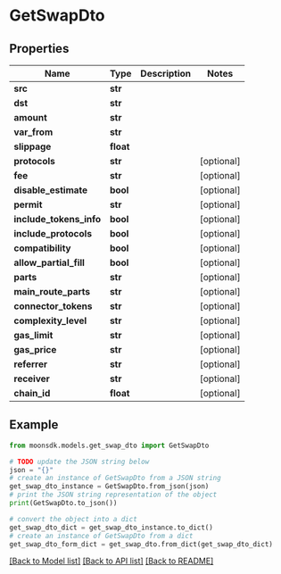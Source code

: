 # GetSwapDto

## Properties

| Name                      | Type      | Description | Notes       |
| ------------------------- | --------- | ----------- | ----------- |
| **src**                   | **str**   |             |             |
| **dst**                   | **str**   |             |             |
| **amount**                | **str**   |             |             |
| **var\_from**             | **str**   |             |             |
| **slippage**              | **float** |             |             |
| **protocols**             | **str**   |             | \[optional] |
| **fee**                   | **str**   |             | \[optional] |
| **disable\_estimate**     | **bool**  |             | \[optional] |
| **permit**                | **str**   |             | \[optional] |
| **include\_tokens\_info** | **bool**  |             | \[optional] |
| **include\_protocols**    | **bool**  |             | \[optional] |
| **compatibility**         | **bool**  |             | \[optional] |
| **allow\_partial\_fill**  | **bool**  |             | \[optional] |
| **parts**                 | **str**   |             | \[optional] |
| **main\_route\_parts**    | **str**   |             | \[optional] |
| **connector\_tokens**     | **str**   |             | \[optional] |
| **complexity\_level**     | **str**   |             | \[optional] |
| **gas\_limit**            | **str**   |             | \[optional] |
| **gas\_price**            | **str**   |             | \[optional] |
| **referrer**              | **str**   |             | \[optional] |
| **receiver**              | **str**   |             | \[optional] |
| **chain\_id**             | **float** |             | \[optional] |

## Example

```python
from moonsdk.models.get_swap_dto import GetSwapDto

# TODO update the JSON string below
json = "{}"
# create an instance of GetSwapDto from a JSON string
get_swap_dto_instance = GetSwapDto.from_json(json)
# print the JSON string representation of the object
print(GetSwapDto.to_json())

# convert the object into a dict
get_swap_dto_dict = get_swap_dto_instance.to_dict()
# create an instance of GetSwapDto from a dict
get_swap_dto_form_dict = get_swap_dto.from_dict(get_swap_dto_dict)
```

[\[Back to Model list\]](./#documentation-for-models) [\[Back to API list\]](./#documentation-for-api-endpoints) [\[Back to README\]](./)
